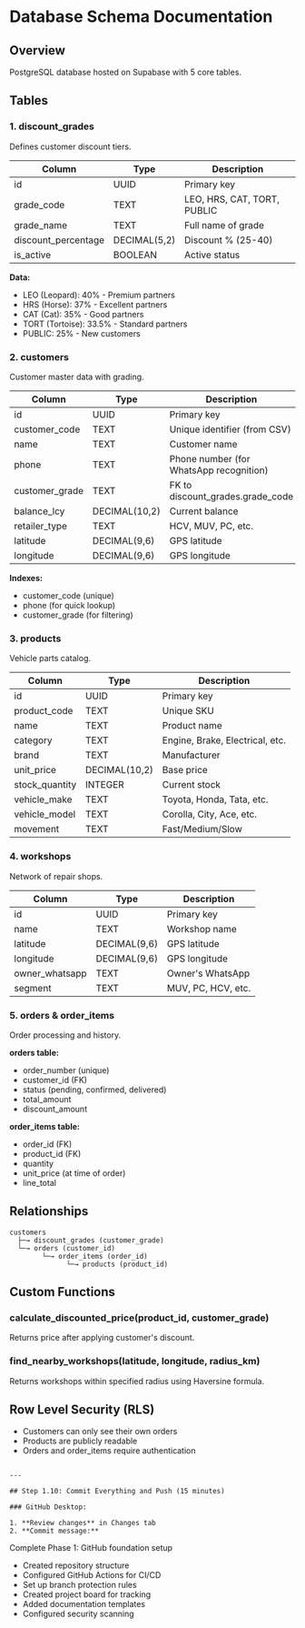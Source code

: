 # Database Schema Documentation

## Overview
PostgreSQL database hosted on Supabase with 5 core tables.

## Tables

### 1. discount_grades
Defines customer discount tiers.

| Column | Type | Description |
|--------|------|-------------|
| id | UUID | Primary key |
| grade_code | TEXT | LEO, HRS, CAT, TORT, PUBLIC |
| grade_name | TEXT | Full name of grade |
| discount_percentage | DECIMAL(5,2) | Discount % (25-40) |
| is_active | BOOLEAN | Active status |

**Data:**
- LEO (Leopard): 40% - Premium partners
- HRS (Horse): 37% - Excellent partners
- CAT (Cat): 35% - Good partners
- TORT (Tortoise): 33.5% - Standard partners
- PUBLIC: 25% - New customers

### 2. customers
Customer master data with grading.

| Column | Type | Description |
|--------|------|-------------|
| id | UUID | Primary key |
| customer_code | TEXT | Unique identifier (from CSV) |
| name | TEXT | Customer name |
| phone | TEXT | Phone number (for WhatsApp recognition) |
| customer_grade | TEXT | FK to discount_grades.grade_code |
| balance_lcy | DECIMAL(10,2) | Current balance |
| retailer_type | TEXT | HCV, MUV, PC, etc. |
| latitude | DECIMAL(9,6) | GPS latitude |
| longitude | DECIMAL(9,6) | GPS longitude |

**Indexes:**
- customer_code (unique)
- phone (for quick lookup)
- customer_grade (for filtering)

### 3. products
Vehicle parts catalog.

| Column | Type | Description |
|--------|------|-------------|
| id | UUID | Primary key |
| product_code | TEXT | Unique SKU |
| name | TEXT | Product name |
| category | TEXT | Engine, Brake, Electrical, etc. |
| brand | TEXT | Manufacturer |
| unit_price | DECIMAL(10,2) | Base price |
| stock_quantity | INTEGER | Current stock |
| vehicle_make | TEXT | Toyota, Honda, Tata, etc. |
| vehicle_model | TEXT | Corolla, City, Ace, etc. |
| movement | TEXT | Fast/Medium/Slow |

### 4. workshops
Network of repair shops.

| Column | Type | Description |
|--------|------|-------------|
| id | UUID | Primary key |
| name | TEXT | Workshop name |
| latitude | DECIMAL(9,6) | GPS latitude |
| longitude | DECIMAL(9,6) | GPS longitude |
| owner_whatsapp | TEXT | Owner's WhatsApp |
| segment | TEXT | MUV, PC, HCV, etc. |

### 5. orders & order_items
Order processing and history.

**orders table:**
- order_number (unique)
- customer_id (FK)
- status (pending, confirmed, delivered)
- total_amount
- discount_amount

**order_items table:**
- order_id (FK)
- product_id (FK)
- quantity
- unit_price (at time of order)
- line_total

## Relationships
```
customers
  ├─→ discount_grades (customer_grade)
  └─→ orders (customer_id)
        └─→ order_items (order_id)
              └─→ products (product_id)
```

## Custom Functions

### calculate_discounted_price(product_id, customer_grade)
Returns price after applying customer's discount.

### find_nearby_workshops(latitude, longitude, radius_km)
Returns workshops within specified radius using Haversine formula.

## Row Level Security (RLS)

- Customers can only see their own orders
- Products are publicly readable
- Orders and order_items require authentication
```

---

## Step 1.10: Commit Everything and Push (15 minutes)

### GitHub Desktop:

1. **Review changes** in Changes tab
2. **Commit message:**
```
   Complete Phase 1: GitHub foundation setup
   
   - Created repository structure
   - Configured GitHub Actions for CI/CD
   - Set up branch protection rules
   - Created project board for tracking
   - Added documentation templates
   - Configured security scanning